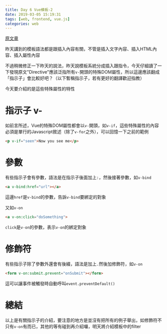 ```yaml
---
title: Day 6 Vue模板-2
date: 2019-03-05 15:19:31
tags: [web, frontend, vue.js]
categories: web
---
```


[原文章](https://ithelp.ithome.com.tw/articles/10185259)

昨天講到的模板語法都是跟插入內容有關，不管是插入文字內容、插入HTML內容、插入屬性內容

不過稍微修正一下昨天的說法，昨天說模板系統分成插入跟指令，今天仔細讀了一下發現原文"Directive"應該泛指所有`v-`開頭的特殊DOM屬性，所以這邊應該翻成「指示子」會比較好吧？（以下暫稱指示子，若有更好的翻譯歡迎指教）

今天要介紹的是這些特殊屬性的特性

# 指示子 v-
如前言所述，Vue的特殊DOM屬性都會以`v-`開頭，如`v-if`，這些特殊屬性的內容必須是單行的Javascript敘述（除了`v-for`之外），可以回憶一下之前的範例
```html
<p v-if="seen">Now you see me</p>
```

# 參數
有些指示子會有參數，語法是在指示子後面加上`:`，然後接著參數，如`v-bind`
```html
<a v-bind:href="url"></a>
```
這邊```href```是```v-bind```的參數，告訴```v-bind```要綁定的對象

又如`v-on`
```html
<a v-on:click="doSomething">
```
`click`是`v-on`的參數，表示`v-on`的綁定對象

# 修飾符
有些指示子除了參數外還會有後綴，語法是加上`.`然後加修飾符，如`v-on`
```html
<form v-on:submit.prevent="onSubmit"></form>
```
這可以讓事件被觸發時自動呼叫```event.preventDefault()```

# 總結
以上是有關指示子的介紹，要注意的地方是並沒有把所有的例子舉出，如修飾符不只有`v-on`有而已，其他的等有碰到再介紹囉，明天將介紹模板中的filter
